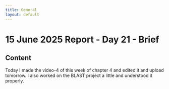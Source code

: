 ```yaml
---
title: General
layout: default
---
```


# 15 June 2025 Report - Day 21 - Brief

## Content

Today I made the video-4 of this week of chapter 4 and edited it and upload tomorrow. I also worked on the BLAST project a little and understood it properly.
